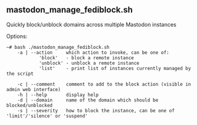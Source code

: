 ## mastodon_manage_fediblock.sh
Quickly block/unblock domains across multiple Mastodon instances  
  
Options:  

    ~# bash ./mastodon_manage_fediblock.sh
        -a | --action     which action to invoke, can be one of:
                'block'   - block a remote instance
                'unblock' - unblock a remote instance
                'list'    - print list of instances currently managed by the script
        
        -c | --comment    comment to add to the block action (visible in admin web interface)
        -h | --help       display help
        -d | --domain     name of the domain which should be blocked/unblocked
        -s | --severity   how to block the instance, can be one of 'limit'/'silence' or 'suspend'
